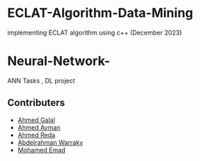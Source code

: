 # ECLAT-Algorithm-Data-Mining
implementing ECLAT algorithm using c++ (December 2023)
# Neural-Network-
ANN Tasks , DL project

## Contributers
- [Ahmed Galal](https://github.com/1AhmedGalal)
- [Ahmed Ayman](https://github.com/AhmedAymanMo)
- [Ahmed Reda](https://github.com/ahmedredaooooo)
- [Abdelrahman Warraky](https://github.com/0Abdelrahman1)
- [Mohamed Emad]()
